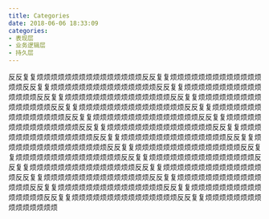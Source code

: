 ```yaml
---
title: Categories
date: 2018-06-06 18:33:09
categories:
- 表现层
- 业务逻辑层
- 持久层
---
```


反反复复烦烦烦烦烦烦烦烦烦烦烦烦烦烦烦反反复复烦烦烦烦烦烦烦烦烦烦烦烦烦烦烦反反复复烦烦烦烦烦烦烦烦烦烦烦烦烦烦烦反反复复烦烦烦烦烦烦烦烦烦烦烦烦烦烦烦反反复复烦烦烦烦烦烦烦烦烦烦烦烦烦烦烦反反复复烦烦烦烦烦烦烦烦烦烦烦烦烦烦烦反反复复烦烦烦烦烦烦烦烦烦烦烦烦烦烦烦反反复复烦烦烦烦烦烦烦烦烦烦烦烦烦烦烦反反复复烦烦烦烦烦烦烦烦烦烦烦烦烦烦烦反反复复烦烦烦烦烦烦烦烦烦烦烦烦烦烦烦反反复复烦烦烦烦烦烦烦烦烦烦烦烦烦烦烦反反复复烦烦烦烦烦烦烦烦烦烦烦烦烦烦烦反反复复烦烦烦烦烦烦烦烦烦烦烦烦烦烦烦反反复复烦烦烦烦烦烦烦烦烦烦烦烦烦烦烦反反复复烦烦烦烦烦烦烦烦烦烦烦烦烦烦烦反反复复烦烦烦烦烦烦烦烦烦烦烦烦烦烦烦反反复复烦烦烦烦烦烦烦烦烦烦烦烦烦烦烦反反复复烦烦烦烦烦烦烦烦烦烦烦烦烦烦烦反反复复烦烦烦烦烦烦烦烦烦烦烦烦烦烦烦反反复复烦烦烦烦烦烦烦烦烦烦烦烦烦烦烦反反复复烦烦烦烦烦烦烦烦烦烦烦烦烦烦烦反反复复烦烦烦烦烦烦烦烦烦烦烦烦烦烦烦反反复复烦烦烦烦烦烦烦烦烦烦烦烦烦烦烦反反复复烦烦烦烦烦烦烦烦烦烦烦烦烦烦烦反反复复烦烦烦烦烦烦烦烦烦烦烦烦烦烦烦
